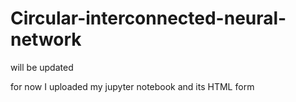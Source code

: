 # Circular-interconnected-neural-network

will be updated

for now I uploaded my jupyter notebook and its HTML form
